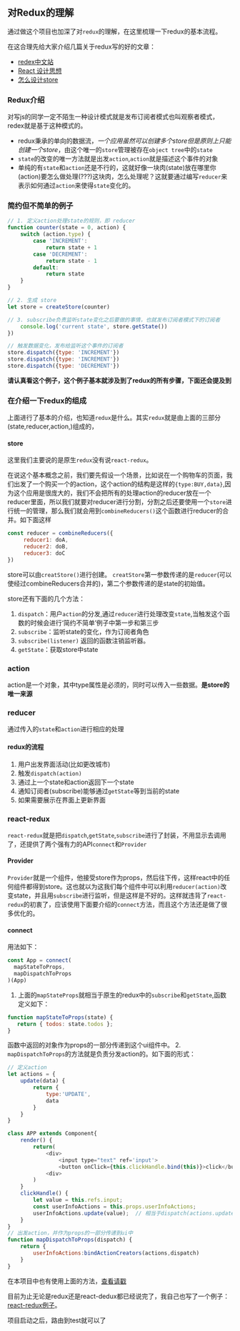 ## 对Redux的理解

通过做这个项目也加深了对`redux`的理解，在这里梳理一下redux的基本流程。

在这合理先给大家介绍几篇关于redux写的好的文章：
- [redex中文站](http://cn.redux.js.org)
- [React 设计思想](https://github.com/react-guide/react-basic)
- [怎么设计store](https://segmentfault.com/a/1190000009540007?from=timeline&isappinstalled=1)

### Redux介绍

对写js的同学一定不陌生一种设计模式就是发布订阅者模式也叫观察者模式，redex就是基于这种模式的。
- redux秉承的单向的数据流，*一个应用虽然可以创建多个store但是原则上只能创建一个store*，由这个唯一的`store`管理被存在`object tree`中的`state`
- `state`的改变的唯一方法就是出发`action`,`action`就是描述这个事件的对象
- 单纯的有`state`和`action`还是不行的，这就好像一块肉(state)放在哪里你(action)要怎么做处理(???)这块肉，怎么处理呢？这就要通过编写`reducer`来表示如何通过`action`来使得`state`变化的。

### 简约但不简单的例子

```javascript
// 1. 定义action处理state的规则，即 reducer
function counter(state = 0, action) {
    switch (action.type) {
        case 'INCREMENT':
            return state + 1
        case 'DECREMENT':
            return state - 1
        default:
            return state
    }
}

// 2. 生成 store
let store = createStore(counter)

// 3. subscribe负责监听state变化之后要做的事情，也就发布订阅者模式下的订阅者
    console.log('current state', store.getState())
})

// 触发数据变化，发布给监听这个事件的订阅者
store.dispatch({type: 'INCREMENT'})
store.dispatch({type: 'INCREMENT'})
store.dispatch({type: 'DECREMENT'})
```

**请认真看这个例子，这个例子基本就涉及到了redux的所有步骤，下面还会提及到**

### 在介绍一下redux的组成

上面进行了基本的介绍，也知道`redux`是什么。其实`redux`就是由上面的三部分(state,reducer,action,)组成的，

#### store

这里我们主要说的是原生`redux`没有说`react-redux`。
</hr>

在说这个基本概念之前，我们要先假设一个场景，比如说在一个购物车的页面，我们出发了一个购买一个的action，这个action的结构是这样的`{type:BUY,data}`,因为这个应用是很庞大的，我们不会把所有的处理action的reducer放在一个reducer里面，所以我们就要对reducer进行分割，分割之后还要使用一个`store`进行统一的管理，那么我们就会用到`combineReducers()`这个函数进行reducer的合并。如下面这样

```javascript
const reducer = combineReducers({
     reducer1: doA,
     reducer2: doB,
     reducer3: doC
})
```


store可以由`creatStore()`进行创建。
`creatStore`第一参数传递的是`reducer`(可以使经过combineReducers合并的)，第二个参数传递的是state的初始值。

store还有下面的几个方法：

1. `dispatch`：用户`action`的分发,通过`reducer`进行处理改变`state`,当触发这个函数的时候会进行‘简约不简单’例子中第一步和第三步
2. `subscribe`：监听state的变化，作为订阅者角色
3. `subscribe(listener)` 返回的函数注销监听器。
4. `getState`：获取store中state

### action

action是一个对象，其中type属性是必须的，同时可以传入一些数据。**是store的唯一来源**

### reducer

通过传入的`state`和`action`进行相应的处理

#### redux的流程

1. 用户出发界面活动(比如更改城市)
2. 触发`dispatch(action)`
3. 通过上一个state和action返回下一个state
4. 通知订阅者(subscribe)能够通过`getState`等到当前的state
5. 如果需要展示在界面上更新界面

### react-redux

`react-redux`就是把`dispatch`,`getState`,`subscribe`进行了封装，不用显示去调用了，还提供了两个强有力的API`connect`和`Provider`

#### Provider

`Provider`就是一个组件，他接受store作为props，然后往下传，这样react中的任何组件都得到store。这也就以为这我们每个组件中可以利用`reducer(action)`改变state，并且用`subscribe`进行监听，但是这样是不好的。这样就违背了`react-redux`的初衷了，应该使用下面要介绍的`connect`方法，而且这个方法还是做了很多优化的。

#### connect

用法如下：
```javascript
const App = connect(
  mapStateToProps,
  mapDispatchToProps
)(App)
```
1. 上面的`mapStateProps`就相当于原生的redux中的`subscribe`和`getState`,函数定义如下：

```javascript
function mapStateToProps(state) {
   return { todos: state.todos };
}
```
函数中返回的对象作为props的一部分传递到这个ui组件中。
2. `mapDispatchToProps`的方法就是负责分发action的。如下面的形式：
```javascript
// 定义action
let actions = {
	update(data) {
		return {
			type:'UPDATE',
			data
		}
	}
}

class APP extends Component{
	render() {
		return(
			<div>
				<input type="text" ref='input'>
				<button onClick={this.clickHandle.bind(this)}>click</button>
			<div>
		)
	}
	clickHandle() {
		let value = this.refs.input;
		const userInfoActions = this.props.userInfoActions;
		userInfoActions.update(value);  // 相当于dispatch(actions.update(value))
	}
}
// 出发action，并作为props的一部分传递到ui中
function mapDispatchToProps(dispatch) {
    return {
        userInfoActions:bindActionCreators(actions,dispatch)
    }
}
```
在本项目中也有使用上面的方法，[查看请戳](https://github.com/helios741/react-comment/blob/master/app/containers/City/index.jsx)

目前为止无论是redux还是react-dedux都已经说完了，我自己也写了一个例子：[react-redux例子](https://github.com/helios741/react-comment/tree/master/app/containers/Test)。

项目启动之后，路由到test就可以了


